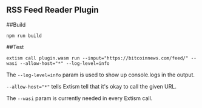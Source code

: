 ## RSS Feed Reader Plugin

##Build

`npm run build`

##Test

`extism call plugin.wasm run --input="https://bitcoinnews.com/feed/" --wasi --allow-host="*" --log-level=info`

The `--log-level=info` param is used to show up console.logs in the output.

`--allow-host="*"` tells Extism tell that it's okay to call the given URL.

The `--wasi` param is currently needed in every Extism call.